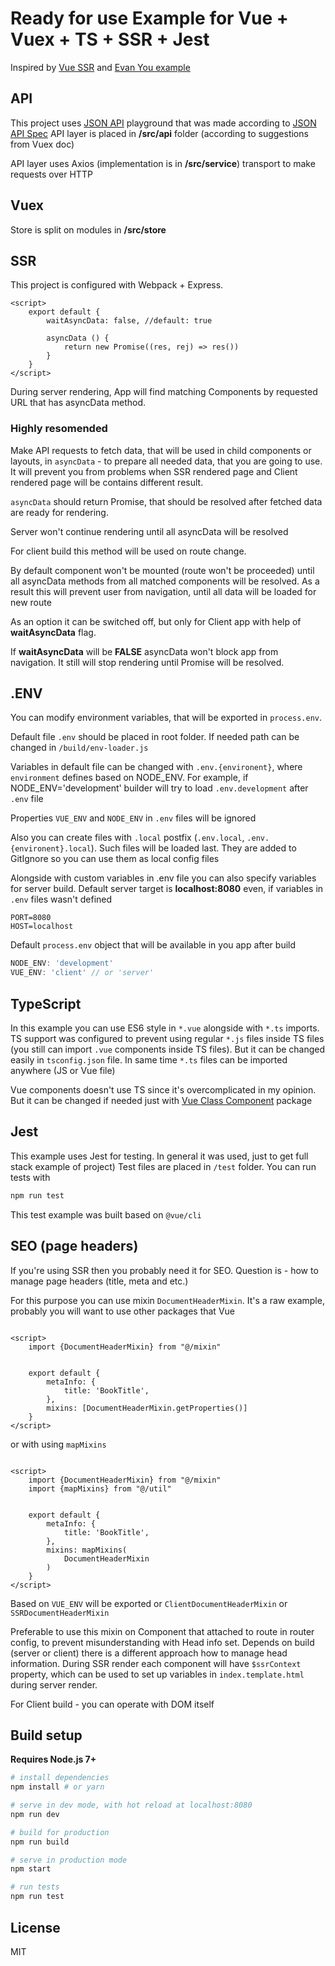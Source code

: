 # Ready for use Example for Vue + Vuex + TS + SSR + Jest

Inspired by [Vue SSR](https://ssr.vuejs.org/en) and [Evan You example](https://github.com/vuejs/vue-hackernews-2.0)

## API

This project uses [JSON API](http://jsonapiplayground.reyesoft.com/) playground that was made according to [JSON API Spec](http://jsonapi.org/)
API layer is placed in **/src/api** folder (according to suggestions from Vuex doc)

API layer uses Axios (implementation is in **/src/service**) transport to make requests over HTTP

## Vuex

Store is split on modules in **/src/store**

## SSR

This project is configured with Webpack + Express.

```vue
<script>
    export default {
        waitAsyncData: false, //default: true
        
        asyncData () {
            return new Promise((res, rej) => res())
        }
    }
</script>
```

During server rendering, App will find matching Components by requested URL that has asyncData method.

### Highly resomended
Make API requests to fetch data, that will be used in child components or layouts,
in `asyncData` - to prepare all needed data, that you are going to use. It will prevent you
from problems when SSR rendered page and Client rendered page will be contains different result.

`asyncData` should return Promise, that should be resolved after fetched data are ready for rendering.

Server won't continue rendering until all asyncData will be resolved

For client build this method will be used on route change.

By default component won't be mounted (route won't be proceeded) until all asyncData methods 
from all matched components will be resolved. As a result this will prevent user from navigation, until all data will
be loaded for new route

As an option it can be switched off, but only for Client app with help of **waitAsyncData** flag.

If **waitAsyncData** will be **FALSE** asyncData won't block app from navigation. It still will 
stop rendering until Promise will be resolved.

## .ENV

You can modify environment variables, that will be exported in
`process.env`.

Default file `.env` should be placed in root folder. If needed path can be changed
in `/build/env-loader.js`

Variables in default file can be changed with `.env.{environent}`, where
`environment` defines based on NODE_ENV. For example,
if NODE_ENV='development' builder will try to load `.env.development`
after `.env` file

Properties `VUE_ENV` and `NODE_ENV` in `.env` files will be ignored

Also you can create files with `.local` postfix (`.env.local`, `.env.{environent}.local`). Such files will be loaded last.
They are added to GitIgnore so you can use them as local config files

Alongside with custom variables in .env file you can also specify
variables for server build. Default server target is **localhost:8080**
even, if variables in `.env` files wasn't defined

```
PORT=8080
HOST=localhost
```

Default `process.env` object that will be available in you app after build

```typescript
NODE_ENV: 'development'
VUE_ENV: 'client' // or 'server'
```

## TypeScript

In this example you can use ES6 style in `*.vue` alongside
with `*.ts` imports. TS support was configured to prevent using regular
`*.js` files inside TS files (you still can import `.vue` components inside TS files).
 But it can be changed easily in `tsconfig.json`
file. In same time `*.ts` files can be imported anywhere (JS or Vue file)

Vue components doesn't use TS since it's overcomplicated in my opinion.
But it can be changed if needed just with [Vue Class Component](https://github.com/vuejs/vue-class-component) package

## Jest

This example uses Jest for testing. In general it was used, just to get full stack example of project)
Test files are placed in `/test` folder. You can run tests with

``` bash
npm run test
```

This test example was built based on `@vue/cli`

## SEO (page headers)

If you're using SSR then you probably need it for SEO. Question is - how to manage page headers (title, meta and etc.)

For this purpose you can use mixin `DocumentHeaderMixin`. It's a raw example, probably you will want to use
other packages that Vue

```vue

<script>
    import {DocumentHeaderMixin} from "@/mixin"
    

    export default {
        metaInfo: {
            title: 'BookTitle',
        },
        mixins: [DocumentHeaderMixin.getProperties()]
    }
</script>

```

or with using `mapMixins`

```vue

<script>
    import {DocumentHeaderMixin} from "@/mixin"
    import {mapMixins} from "@/util"
    

    export default {
        metaInfo: {
            title: 'BookTitle',
        },
        mixins: mapMixins(
            DocumentHeaderMixin
        )
    }
</script>

```

Based on `VUE_ENV` will be exported or `ClientDocumentHeaderMixin` or `SSRDocumentHeaderMixin`

Preferable to use this mixin on Component that attached to route in router config, to prevent
misunderstanding with Head info set. Depends on build (server or client) there is a different approach how to manage
head information. During SSR render each component will have `$ssrContext` property,
which can be used to set up variables in `index.template.html` during server render.

For Client build - you can operate with DOM itself

## Build setup

**Requires Node.js 7+**

``` bash
# install dependencies
npm install # or yarn

# serve in dev mode, with hot reload at localhost:8080
npm run dev

# build for production
npm run build

# serve in production mode
npm start

# run tests
npm run test
```

## License

MIT
